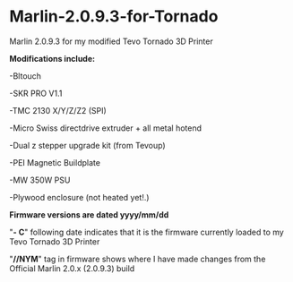 # Marlin-2.0.9.3-for-Tornado
Marlin 2.0.9.3 for my modified Tevo Tornado 3D Printer

**Modifications include:**

-Bltouch

-SKR PRO V1.1 

-TMC 2130 X/Y/Z/Z2 (SPI)

-Micro Swiss directdrive extruder + all metal hotend

-Dual z stepper upgrade kit (from Tevoup)

-PEI Magnetic Buildplate

-MW 350W PSU

-Plywood enclosure (not heated yet!.)


**Firmware versions are dated yyyy/mm/dd**

"**- C**" following date indicates that it is the firmware currently loaded to my Tevo Tornado 3D Printer

"**//NYM**" tag in firmware shows where I have made changes from the Official Marlin 2.0.x (2.0.9.3) build

